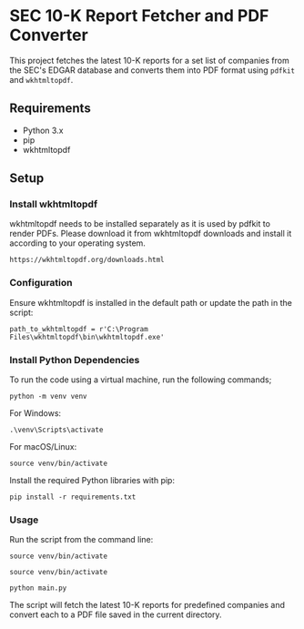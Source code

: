 # SEC 10-K Report Fetcher and PDF Converter

This project fetches the latest 10-K reports for a set list of companies from the SEC's EDGAR database and converts them into PDF format using `pdfkit` and `wkhtmltopdf`.

## Requirements

- Python 3.x
- pip
- wkhtmltopdf

## Setup

### Install wkhtmltopdf
wkhtmltopdf needs to be installed separately as it is used by pdfkit to render PDFs. Please download it from wkhtmltopdf downloads and install it according to your operating system.
```
https://wkhtmltopdf.org/downloads.html
```

### Configuration
Ensure wkhtmltopdf is installed in the default path or update the path in the script:
```
path_to_wkhtmltopdf = r'C:\Program Files\wkhtmltopdf\bin\wkhtmltopdf.exe'
```

### Install Python Dependencies
To run the code using a virtual machine, run the following commands;
```
python -m venv venv
```
For Windows:
```
.\venv\Scripts\activate
```
For macOS/Linux:
```
source venv/bin/activate
```
Install the required Python libraries with pip:
```
pip install -r requirements.txt
```

### Usage

Run the script from the command line:
```
source venv/bin/activate
```
```
source venv/bin/activate
```
```
python main.py
```
The script will fetch the latest 10-K reports for predefined companies and convert each to a PDF file saved in the current directory.
